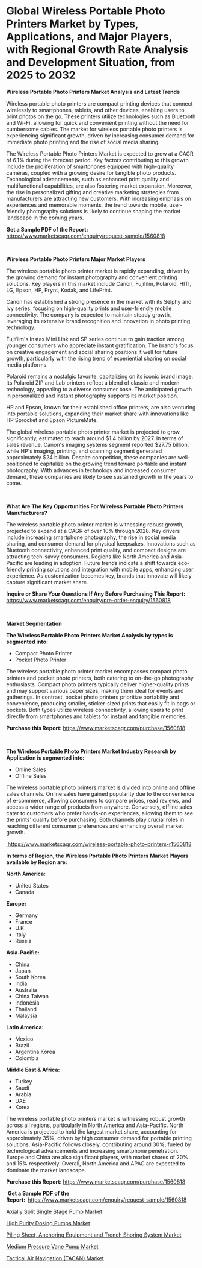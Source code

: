 <p><h1>Global Wireless Portable Photo Printers Market by Types, Applications, and Major Players, with Regional Growth Rate Analysis and Development Situation, from 2025 to 2032</h1></p><p><strong>Wireless Portable Photo Printers Market Analysis and Latest Trends</strong></p>
<p><p>Wireless portable photo printers are compact printing devices that connect wirelessly to smartphones, tablets, and other devices, enabling users to print photos on the go. These printers utilize technologies such as Bluetooth and Wi-Fi, allowing for quick and convenient printing without the need for cumbersome cables. The market for wireless portable photo printers is experiencing significant growth, driven by increasing consumer demand for immediate photo printing and the rise of social media sharing.</p><p>The Wireless Portable Photo Printers Market is expected to grow at a CAGR of 6.1% during the forecast period. Key factors contributing to this growth include the proliferation of smartphones equipped with high-quality cameras, coupled with a growing desire for tangible photo products. Technological advancements, such as enhanced print quality and multifunctional capabilities, are also fostering market expansion. Moreover, the rise in personalized gifting and creative marketing strategies from manufacturers are attracting new customers. With increasing emphasis on experiences and memorable moments, the trend towards mobile, user-friendly photography solutions is likely to continue shaping the market landscape in the coming years.</p></p>
<p><strong>Get a Sample PDF of the Report:&nbsp;</strong> <a href="https://www.marketscagr.com/enquiry/request-sample/1560818?utm_campaign=1944&utm_medium=2&utm_source=Github&utm_content=ia&utm_term=11042025&utm_id=wireless-portable-photo-printers">https://www.marketscagr.com/enquiry/request-sample/1560818</a></p>
<p>&nbsp;</p>
<p><strong>Wireless Portable Photo Printers Major Market Players</strong></p>
<p><p>The wireless portable photo printer market is rapidly expanding, driven by the growing demand for instant photography and convenient printing solutions. Key players in this market include Canon, Fujifilm, Polaroid, HITI, LG, Epson, HP, Prynt, Kodak, and LifePrint.</p><p>Canon has established a strong presence in the market with its Selphy and Ivy series, focusing on high-quality prints and user-friendly mobile connectivity. The company is expected to maintain steady growth, leveraging its extensive brand recognition and innovation in photo printing technology.</p><p>Fujifilm's Instax Mini Link and SP series continue to gain traction among younger consumers who appreciate instant gratification. The brand's focus on creative engagement and social sharing positions it well for future growth, particularly with the rising trend of experiential sharing on social media platforms.</p><p>Polaroid remains a nostalgic favorite, capitalizing on its iconic brand image. Its Polaroid ZIP and Lab printers reflect a blend of classic and modern technology, appealing to a diverse consumer base. The anticipated growth in personalized and instant photography supports its market position.</p><p>HP and Epson, known for their established office printers, are also venturing into portable solutions, expanding their market share with innovations like HP Sprocket and Epson PictureMate.</p><p>The global wireless portable photo printer market is projected to grow significantly, estimated to reach around $1.4 billion by 2027. In terms of sales revenue, Canon's imaging systems segment reported $27.75 billion, while HP's imaging, printing, and scanning segment generated approximately $24 billion. Despite competition, these companies are well-positioned to capitalize on the growing trend toward portable and instant photography. With advances in technology and increased consumer demand, these companies are likely to see sustained growth in the years to come.</p></p>
<p>&nbsp;</p>
<p><strong>What Are The Key Opportunities For Wireless Portable Photo Printers Manufacturers?</strong></p>
<p><p>The wireless portable photo printer market is witnessing robust growth, projected to expand at a CAGR of over 10% through 2028. Key drivers include increasing smartphone photography, the rise in social media sharing, and consumer demand for physical keepsakes. Innovations such as Bluetooth connectivity, enhanced print quality, and compact designs are attracting tech-savvy consumers. Regions like North America and Asia-Pacific are leading in adoption. Future trends indicate a shift towards eco-friendly printing solutions and integration with mobile apps, enhancing user experience. As customization becomes key, brands that innovate will likely capture significant market share.</p></p>
<p><strong>Inquire or Share Your Questions If Any Before Purchasing This Report:</strong> <a href="https://www.marketscagr.com/enquiry/pre-order-enquiry/1560818?utm_campaign=1944&utm_medium=2&utm_source=Github&utm_content=ia&utm_term=11042025&utm_id=wireless-portable-photo-printers">https://www.marketscagr.com/enquiry/pre-order-enquiry/1560818</a></p>
<p>&nbsp;</p>
<p><strong>Market Segmentation</strong></p>
<p><strong>The Wireless Portable Photo Printers Market Analysis by types is segmented into:</strong></p>
<p><ul><li>Compact Photo Printer</li><li>Pocket Photo Printer</li></ul></p>
<p><p>The wireless portable photo printer market encompasses compact photo printers and pocket photo printers, both catering to on-the-go photography enthusiasts. Compact photo printers typically deliver higher-quality prints and may support various paper sizes, making them ideal for events and gatherings. In contrast, pocket photo printers prioritize portability and convenience, producing smaller, sticker-sized prints that easily fit in bags or pockets. Both types utilize wireless connectivity, allowing users to print directly from smartphones and tablets for instant and tangible memories.</p></p>
<p><strong>Purchase this Report:&nbsp;</strong><a href="https://www.marketscagr.com/purchase/1560818?utm_campaign=1944&utm_medium=2&utm_source=Github&utm_content=ia&utm_term=11042025&utm_id=wireless-portable-photo-printers">https://www.marketscagr.com/purchase/1560818</a></p>
<p>&nbsp;</p>
<p><strong>The Wireless Portable Photo Printers Market Industry Research by Application is segmented into:</strong></p>
<p><ul><li>Online Sales</li><li>Offline Sales</li></ul></p>
<p><p>The wireless portable photo printers market is divided into online and offline sales channels. Online sales have gained popularity due to the convenience of e-commerce, allowing consumers to compare prices, read reviews, and access a wider range of products from anywhere. Conversely, offline sales cater to customers who prefer hands-on experiences, allowing them to see the prints' quality before purchasing. Both channels play crucial roles in reaching different consumer preferences and enhancing overall market growth.</p></p>
<p><a href="https://www.marketscagr.com/wireless-portable-photo-printers-r1560818?utm_campaign=1944&utm_medium=2&utm_source=Github&utm_content=ia&utm_term=11042025&utm_id=wireless-portable-photo-printers">&nbsp;https://www.marketscagr.com/wireless-portable-photo-printers-r1560818</a></p>
<p><strong>In terms of Region, the Wireless Portable Photo Printers Market Players available by Region are:</strong></p>
<p>
    <p> <strong> North America: </strong>
        <ul>
            <li>United States</li>
            <li>Canada</li>
        </ul>
        </p> 
    <p> <strong> Europe: </strong>
        <ul>
            <li>Germany</li>
            <li>France</li>
            <li>U.K.</li>
            <li>Italy</li>
            <li>Russia</li>
        </ul>
        </p> 
    <p> <strong> Asia-Pacific: </strong>
        <ul>
            <li>China</li>
            <li>Japan</li>
            <li>South Korea</li>
            <li>India</li>
            <li>Australia</li>
            <li>China Taiwan</li>
            <li>Indonesia</li>
            <li>Thailand</li>
            <li>Malaysia</li>
        </ul>
        </p> 
    <p> <strong> Latin America: </strong>
        <ul>
            <li>Mexico</li>
            <li>Brazil</li>
            <li>Argentina Korea</li>
            <li>Colombia</li>
        </ul>
        </p> 
    <p> <strong> Middle East & Africa: </strong>
        <ul>
            <li>Turkey</li>
            <li>Saudi</li>
            <li>Arabia</li>
            <li>UAE</li>
            <li>Korea</li>
        </ul>
    </p>
    </p>
<p><p>The wireless portable photo printers market is witnessing robust growth across all regions, particularly in North America and Asia-Pacific. North America is projected to hold the largest market share, accounting for approximately 35%, driven by high consumer demand for portable printing solutions. Asia-Pacific follows closely, contributing around 30%, fueled by technological advancements and increasing smartphone penetration. Europe and China are also significant players, with market shares of 20% and 15% respectively. Overall, North America and APAC are expected to dominate the market landscape.</p></p>
<p><strong>Purchase this Report: </strong><a href="https://www.marketscagr.com/purchase/1560818?utm_campaign=1944&utm_medium=2&utm_source=Github&utm_content=ia&utm_term=11042025&utm_id=wireless-portable-photo-printers">https://www.marketscagr.com/purchase/1560818</a></p>
<p>&nbsp;<strong>Get a Sample PDF of the Report:&nbsp;&nbsp;</strong><a href="https://www.marketscagr.com/enquiry/request-sample/1560818?utm_campaign=1944&utm_medium=2&utm_source=Github&utm_content=ia&utm_term=11042025&utm_id=wireless-portable-photo-printers">https://www.marketscagr.com/enquiry/request-sample/1560818</a></p>
<p><strong></strong></p>
<p><p><a href="https://github.com/nacrehuipie/Market-Research-Report-List-1/blob/main/axially-split-single-stage-pump-market.md?utm_campaign=1944&utm_medium=2&utm_source=Github&utm_content=ia&utm_term=11042025&utm_id=wireless-portable-photo-printers">Axially Split Single Stage Pump Market</a></p><p><a href="https://github.com/miottaredlin79/Market-Research-Report-List-1/blob/main/high-purity-dosing-pumps-market.md?utm_campaign=1944&utm_medium=2&utm_source=Github&utm_content=ia&utm_term=11042025&utm_id=wireless-portable-photo-printers">High Purity Dosing Pumps Market</a></p><p><a href="https://github.com/paljuhubeyde/Market-Research-Report-List-1/blob/main/piling-sheet-anchoring-equipment-and-trench-shoring-system-market.md?utm_campaign=1944&utm_medium=2&utm_source=Github&utm_content=ia&utm_term=11042025&utm_id=wireless-portable-photo-printers">Piling Sheet, Anchoring Equipment and Trench Shoring System Market</a></p><p><a href="https://github.com/ugurgyuri/Market-Research-Report-List-1/blob/main/medium-pressure-vane-pump-market.md?utm_campaign=1944&utm_medium=2&utm_source=Github&utm_content=ia&utm_term=11042025&utm_id=wireless-portable-photo-printers">Medium Pressure Vane Pump Market</a></p><p><a href="https://github.com/organophelia8282/Market-Research-Report-List-1/blob/main/tactical-air-navigation-tacan-market.md?utm_campaign=1944&utm_medium=2&utm_source=Github&utm_content=ia&utm_term=11042025&utm_id=wireless-portable-photo-printers">Tactical Air Navigation (TACAN) Market</a></p></p>
